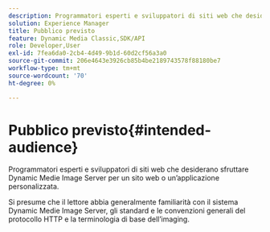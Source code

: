 ```yaml
---
description: Programmatori esperti e sviluppatori di siti web che desiderano sfruttare Dynamic Medie Image Server per un sito web o un’applicazione personalizzata.
solution: Experience Manager
title: Pubblico previsto
feature: Dynamic Media Classic,SDK/API
role: Developer,User
exl-id: 7fea6da0-2cb4-4d49-9b1d-60d2cf56a3a0
source-git-commit: 206e4643e3926cb85b4be2189743578f88180be7
workflow-type: tm+mt
source-wordcount: '70'
ht-degree: 0%

---
```


# Pubblico previsto{#intended-audience}

Programmatori esperti e sviluppatori di siti web che desiderano sfruttare Dynamic Medie Image Server per un sito web o un’applicazione personalizzata.

Si presume che il lettore abbia generalmente familiarità con il sistema Dynamic Medie Image Server, gli standard e le convenzioni generali del protocollo HTTP e la terminologia di base dell’imaging.
